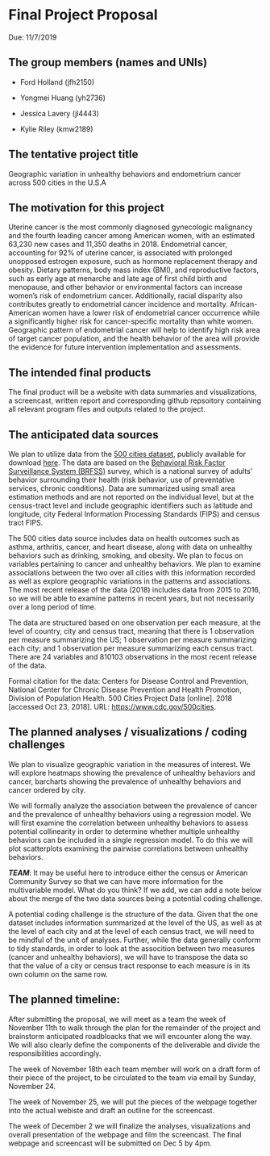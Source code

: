 Final Project Proposal
================
Due: 11/7/2019

## The group members (names and UNIs)

  - Ford Holland (jfh2150)

  - Yongmei Huang (yh2736)

  - Jessica Lavery (jl4443)

  - Kylie Riley (kmw2189)

## The tentative project title

Geographic variation in unhealthy behaviors and endometrium cancer
across 500 cities in the U.S.A

## The motivation for this project

Uterine cancer is the most commonly diagnosed gynecologic malignancy and
the fourth leading cancer among American women, with an estimated 63,230
new cases and 11,350 deaths in 2018. Endometrial cancer, accounting for
92% of uterine cancer, is associated with prolonged unopposed estrogen
exposure, such as hormone replacement therapy and obesity. Dietary
patterns, body mass index (BMI), and reproductive factors, such as early
age at menarche and late age of first child birth and menopause, and
other behavior or environmental factors can increase women’s risk of
endometrium cancer. Additionally, racial disparity also contributes
greatly to endometrial cancer incidence and mortality. African-American
women have a lower risk of endometrial cancer occurrence while a
significantly higher risk for cancer-specific mortality than white
women. Geographic pattern of endometrial cancer will help to identify
high risk area of target cancer population, and the health behavior of
the area will provide the evidence for future intervention
implementation and assessments.

## The intended final products

The final product will be a website with data summaries and
visualizations, a screencast, written report and corresponding github
repsoitory containing all relevant program files and outputs related to
the project.

## The anticipated data sources

We plan to utilize data from the [500 cities
dataset](https://www.cdc.gov/500cities/index.htm), publicly available
for download
[here](https://catalog.data.gov/dataset/500-cities-local-data-for-better-health-fc759).
The data are based on the [Behavioral Risk Factor Surveillance System
(BRFSS)](https://www.cdc.gov/brfss/) survey, which is a national survey
of adults’ behavior surrounding their health (risk behavior, use of
preventative services, chronic conditions). Data are summarized using
small area estimation methods and are not reported on the individual
level, but at the census-tract level and include geographic identifiers
such as latitude and longitude, city Federal Information Processing
Standards (FIPS) and census tract FIPS.

The 500 cities data source includes data on health outcomes such as
asthma, arthritis, cancer, and heart disease, along with data on
unhealthy behaviors such as drinking, smoking, and obesity. We plan to
focus on variables pertaining to cancer and unhealthy behaviors. We plan
to examine associations between the two over all cities with this
information recorded as well as explore geographic variations in the
patterns and associations. The most recent release of the data (2018)
includes data from 2015 to 2016, so we will be able to examine patterns
in recent years, but not necessarily over a long period of time.

The data are structured based on one observation per each measure, at
the level of country, city and census tract, meaning that there is 1
observation per measure summarizing the US; 1 observation per measure
summarizing each city; and 1 observation per measure summarizing each
census tract. There are 24 variables and 810103 observations in the most
recent release of the data.

Formal citation for the data: Centers for Disease Control and
Prevention, National Center for Chronic Disease Prevention and Health
Promotion, Division of Population Health. 500 Cities Project Data
\[online\]. 2018 \[accessed Oct 23, 2018\]. URL:
<https://www.cdc.gov/500cities>.

## The planned analyses / visualizations / coding challenges

We plan to visualize geographic variation in the measures of interest.
We will explore heatmaps showing the prevalence of unhealthy behaviors
and cancer, barcharts showing the prevalence of unhealthy behaviors and
cancer ordered by city.

We will formally analyze the association between the prevalence of
cancer and the prevalence of unhealthy behaviors using a regression
model. We will first examine the correlation between unhealthy behaviors
to assess potential collinearity in order to determine whether multiple
unhealthy behaviors can be included in a single regression model. To do
this we will plot scatterplots examining the pairwise correlations
between unhealthy behaviors.

***TEAM***: It may be useful here to introduce either the census or
American Community Survey so that we can have more information for the
multivariable model. What do you think? If we add, we can add a note
below about the merge of the two data sources being a potential coding
challenge.

A potential coding challenge is the structure of the data. Given that
the one dataset includes information summarized at the level of the US,
as well as at the level of each city and at the level of each census
tract, we will need to be mindful of the unit of analyses. Further,
while the data generally conform to tidy standards, in order to look at
the assocition between two measures (cancer and unhealthy behaviors), we
will have to transpose the data so that the value of a city or census
tract response to each measure is in its own column on the same row.

## The planned timeline:

After submitting the proposal, we will meet as a team the week of
November 11th to walk through the plan for the remainder of the project
and brainstorm anticipated roadbloacks that we will encounter along the
way. We will also clearly define the components of the deliverable and
divide the responsibilities accordingly.

The week of November 18th each team member will work on a draft form of
their piece of the project, to be circulated to the team via email by
Sunday, November 24.

The week of November 25, we will put the pieces of the webpage together
into the actual webiste and draft an outline for the screencast.

The week of December 2 we will finalize the analyses, visualizations and
overall presentation of the webpage and film the screencast. The final
webpage and screencast will be submitted on Dec 5 by 4pm.
